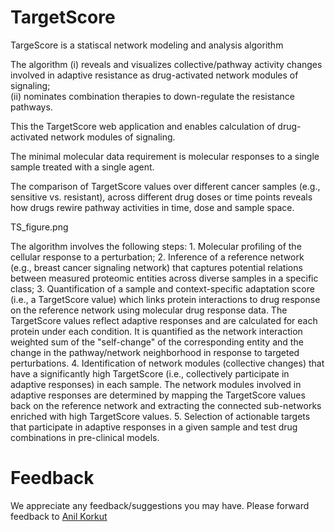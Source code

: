 # TargetScore 
TargeScore is a statiscal network modeling and analysis algorithm

The algorithm 
(i) reveals and visualizes collective/pathway activity changes involved in adaptive resistance as drug-activated network modules of signaling;  
(ii) nominates combination therapies to down-regulate the resistance pathways. 

This the TargetScore web application and enables calculation of drug-activated network modules of signaling. 

The minimal molecular data requirement is molecular responses to a single sample treated with a single agent. 

The comparison of TargetScore values over different cancer samples (e.g., sensitive vs. resistant), across different drug doses or time points reveals how drugs rewire pathway activities in time, dose and sample space.

TS_figure.png

The algorithm involves the following steps: 1. Molecular profiling of the cellular response to a perturbation; 2. Inference of a reference network (e.g., breast cancer signaling network) that captures potential relations between measured proteomic entities across diverse samples in a specific class; 3. Quantification of a sample and context-specific adaptation score (i.e., a TargetScore value) which links protein interactions to drug response on the reference network using molecular drug response data. The TargetScore values reflect adaptive responses and are calculated for each protein under each condition. It is quantified as the network interaction weighted sum of the "self-change" of the corresponding entity and the change in the pathway/network neighborhood in response to targeted perturbations. 4. Identification of network modules (collective changes) that have a significantly high TargetScore (i.e., collectively participate in adaptive responses) in each sample. The network modules involved in adaptive responses are determined by mapping the TargetScore values back on the reference network and extracting the connected sub-networks enriched with high TargetScore values. 5. Selection of actionable targets that participate in adaptive responses in a given sample and test drug combinations in pre-clinical models. 

# Feedback

We appreciate any feedback/suggestions you may have. Please forward feedback to [Anil Korkut](mailto:akorkut@mdanderson.org)
